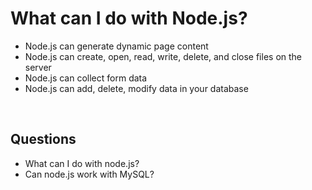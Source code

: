 # What can I do with Node.js?

* Node.js can generate dynamic page content
* Node.js can create, open, read, write, delete, and close files on the server
* Node.js can collect form data
* Node.js can add, delete, modify data in your database

<br>

 ## Questions
* What can I do with node.js?
* Can node.js work with MySQL?

